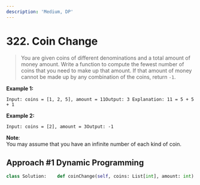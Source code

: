 ```yaml
---
description: 'Medium, DP'
---
```


# 322. Coin Change

> You are given coins of different denominations and a total amount of money amount. Write a function to compute the fewest number of coins that you need to make up that amount. If that amount of money cannot be made up by any combination of the coins, return `-1`.

**Example 1:**

```text
Input: coins = [1, 2, 5], amount = 11Output: 3 Explanation: 11 = 5 + 5 + 1
```

**Example 2:**

```text
Input: coins = [2], amount = 3Output: -1
```

**Note**:  
You may assume that you have an infinite number of each kind of coin.

## Approach \#1 Dynamic Programming

```python
class Solution:    def coinChange(self, coins: List[int], amount: int) -> int:        if not coins:            return -1                # number of coins        n = len(coins)                ans = [float('inf') for _ in range(amount + 1)]                # initial state        ans[0] = 0                for i in range(1, amount + 1):            for coin in coins:                if i >= coin:                    ans[i] = min(ans[i], ans[i - coin] + 1)                return -1 if ans[amount] == float('inf') else ans[amount]
```

